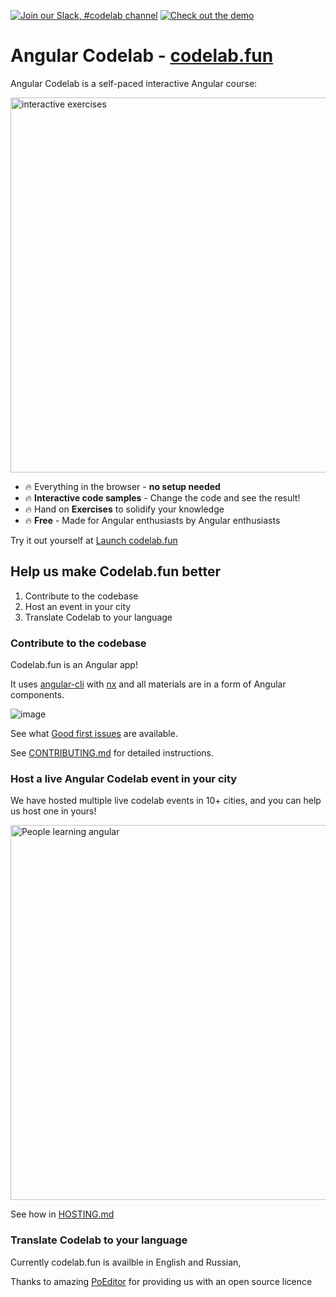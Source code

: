 
[![Join our Slack, #codelab channel](https://img.shields.io/badge/slack-%23codelab-yellowgreen)](https://nycjsorg.now.sh) [![Check out the demo](https://img.shields.io/badge/see%20the-Demo-brightgreen)](https://codelab.fun)

#  Angular Codelab - [codelab.fun](codelab.fun) 

Angular Codelab is a self-paced interactive Angular course:

<img alt="interactive exercises" src="https://user-images.githubusercontent.com/2545357/66274607-4d17a880-e84e-11e9-8ed0-a1ae678988a5.gif"  width="600">
 
- 🔥 Everything in the browser - **no setup needed**
- 🔥 **Interactive code samples** - Change the code and see the result!
- 🔥 Hand on **Exercises** to solidify your knowledge
- 🔥 **Free** - Made for Angular enthusiasts by Angular enthusiasts  

Try it out yourself at [Launch codelab.fun](https://codelab.fun)

## Help us make Codelab.fun better

1. Contribute to the codebase
1. Host an event in your city
1. Translate Codelab to your language

### Contribute to the codebase

Codelab.fun is an Angular app!
 
It uses [angular-cli](https://cli.angular.io/) with [nx](https://nx.dev) and all materials are in a form of Angular components.

![image](https://user-images.githubusercontent.com/2545357/66277059-0edab300-e867-11e9-863e-340e6d888ea5.png)

See what [Good first issues](https://github.com/codelab-fun/codelab/issues?q=is%3Aissue+is%3Aopen+label%3Agood-first-issue) are available.

See [CONTRIBUTING.md](./docs/CONTRIBUTING.md) for detailed instructions.


### Host a live Angular Codelab event in your city
We have hosted multiple live codelab events in 10+ cities, and you can help us host one in yours! 

<img alt="People learning angular" src="https://user-images.githubusercontent.com/2545357/66275179-1fcdf900-e854-11e9-8c44-69e4368ba6c1.png"  width="600">

See how in [HOSTING.md](./docs/CONTRIBUTING.md)

### Translate Codelab to your language

Currently codelab.fun is availble in English and Russian,

Thanks to amazing [PoEditor](https://poeditor.com) for providing us with an open source licence

